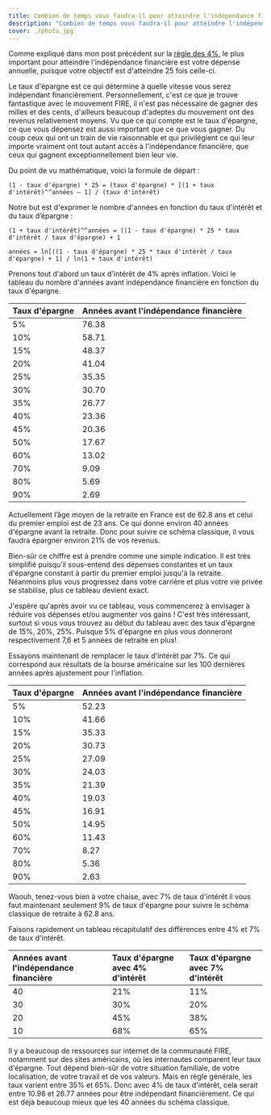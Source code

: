 ```yaml
---
title: Combien de temps vous faudra-il pour atteindre l'indépendance financière
description: "Combien de temps vous faudra-il pour atteindre l'indépendance financière"
cover: ./photo.jpg
---
```


Comme expliqué dans mon post précédent sur la [règle des 4%](/economies-avant-independance-financiere), le plus important pour atteindre l'indépendance financière est votre dépense annuelle, puisque votre objectif est d'atteindre 25 fois celle-ci.

Le taux d'épargne est ce qui détermine à quelle vitesse vous serez indépendant financièrement. Personnellement, c'est ce que je trouve fantastique avec le mouvement FIRE, il n'est pas nécessaire de gagner des milles et des cents, d'ailleurs beaucoup d'adeptes du mouvement ont des revenus relativement moyens. Vu que ce qui compte est le taux d'épargne, ce que vous dépensez est aussi important que ce que vous gagner. Du coup ceux qui ont un train de vie raisonnable et qui privilégient ce qui leur importe vraiment ont tout autant accès à l'indépendance financière, que ceux qui gagnent exceptionnellement bien leur vie.

Du point de vu mathématique, voici la formule de départ :

`(1 - taux d'épargne) * 25 = (taux d'épargne) * [(1 + taux d'intérêt)^^années – 1] / (taux d'intérêt)`

Notre but est d'exprimer le nombre d'années en fonction du taux d'intérêt et du taux d’épargne :

`(1 + taux d'intérêt)^^années = ((1 - taux d'épargne) * 25 * taux d'intérêt / taux d'épargne) + 1`

`années = ln[((1 - taux d'épargne) * 25 * taux d'intérêt / taux d'épargne) + 1] / ln(1 + taux d'intérêt)`

Prenons tout d'abord un taux d'intérêt de 4% après inflation. Voici le tableau du nombre d'années avant indépendance financière en fonction du taux d'épargne.

Taux d'épargne	| Années avant l'indépendance financière
:-|:-
5%	|76.38
10%	|58.71
15%	|48.37
20%	|41.04
25%	|35.35
30%	|30.70
35%	|26.77
40%	|23.36
45%	|20.36
50%	|17.67
60%	|13.02
70%	|9.09
80%	|5.69
90%	|2.69

Actuellement l’âge moyen de la retraite en France est de 62.8 ans et celui du premier emploi est de 23 ans. Ce qui donne environ 40 années d'épargne avant la retraite. Donc pour suivre ce schéma classique, il vous faudra épargner environ 21% de vos revenus.

Bien-sûr ce chiffre est à prendre comme une simple indication. Il est très simplifié puisqu’il sous-entend des dépenses constantes et un taux d'épargne constant à partir du premier emploi jusqu'à la retraite. Néanmoins plus vous progressez dans votre carrière et plus votre vie privée se stabilise, plus ce tableau devient exact.

J'espère qu'après avoir vu ce tableau, vous commencerez à envisager à réduire vos dépenses et/ou augmenter vos gains ! C'est très intéressant, surtout si vous vous trouvez au début du tableau avec des taux d'épargne de 15%, 20%, 25%. Puisque 5% d'épargne en plus vous donneront respectivement 7,6 et 5 années de retraite en plus!

Essayons maintenant de remplacer le taux d'intérêt par 7%. Ce qui correspond aux résultats de la bourse américaine sur les 100 dernières années après ajustement pour l'inflation.

Taux d'épargne	| Années avant l'indépendance financière
:-|:-
5%	|52.23
10%	|41.66
15%	|35.33
20%	|30.73
25%	|27.09
30%	|24.03
35%	|21.39
40%	|19.03
45%	|16.91
50%	|14.95
60%	|11.43
70%	|8.27
80%	|5.36
90%	|2.63

Waouh, tenez-vous bien à votre chaise, avec 7% de taux d'intérêt il vous faut maintenant seulement 9% de taux d'épargne pour suivre le schéma classique de retraite à 62.8 ans.

Faisons rapidement un tableau récapitulatif des différences entre 4% et 7% de taux d'intérêt.

Années avant l'indépendance financière | Taux d'épargne avec 4% d'intérêt | Taux d'épargne avec 7% d'intérêt
:-|:-|:-
40 | 21% | 11%
30 | 30% | 20%
20 | 45% | 38%
10 | 68% | 65%


Il y a beaucoup de ressources sur internet de la communauté FIRE, notamment sur des sites américains, où les internautes comparent leur taux d'épargne. Tout dépend bien-sûr de votre situation familiale, de votre localisation, de votre travail et de vos valeurs. Mais en règle générale, les taux varient entre 35% et 65%. Donc avec 4% de taux d'intérêt, cela serait entre 10.98 et 26.77 années pour être indépendant financièrement. Ce qui est déjà beaucoup mieux que les 40 années du schéma classique.


